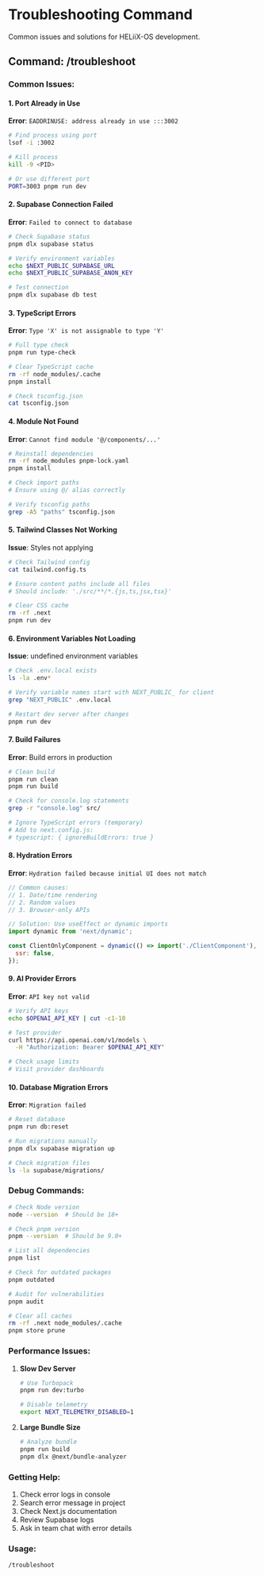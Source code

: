 # Troubleshooting Command

Common issues and solutions for HELiiX-OS development.

## Command: /troubleshoot

### Common Issues:

#### 1. Port Already in Use

**Error**: `EADDRINUSE: address already in use :::3002`

```bash
# Find process using port
lsof -i :3002

# Kill process
kill -9 <PID>

# Or use different port
PORT=3003 pnpm run dev
```

#### 2. Supabase Connection Failed

**Error**: `Failed to connect to database`

```bash
# Check Supabase status
pnpm dlx supabase status

# Verify environment variables
echo $NEXT_PUBLIC_SUPABASE_URL
echo $NEXT_PUBLIC_SUPABASE_ANON_KEY

# Test connection
pnpm dlx supabase db test
```

#### 3. TypeScript Errors

**Error**: `Type 'X' is not assignable to type 'Y'`

```bash
# Full type check
pnpm run type-check

# Clear TypeScript cache
rm -rf node_modules/.cache
pnpm install

# Check tsconfig.json
cat tsconfig.json
```

#### 4. Module Not Found

**Error**: `Cannot find module '@/components/...'`

```bash
# Reinstall dependencies
rm -rf node_modules pnpm-lock.yaml
pnpm install

# Check import paths
# Ensure using @/ alias correctly

# Verify tsconfig paths
grep -A5 "paths" tsconfig.json
```

#### 5. Tailwind Classes Not Working

**Issue**: Styles not applying

```bash
# Check Tailwind config
cat tailwind.config.ts

# Ensure content paths include all files
# Should include: './src/**/*.{js,ts,jsx,tsx}'

# Clear CSS cache
rm -rf .next
pnpm run dev
```

#### 6. Environment Variables Not Loading

**Issue**: undefined environment variables

```bash
# Check .env.local exists
ls -la .env*

# Verify variable names start with NEXT_PUBLIC_ for client
grep "NEXT_PUBLIC" .env.local

# Restart dev server after changes
pnpm run dev
```

#### 7. Build Failures

**Error**: Build errors in production

```bash
# Clean build
pnpm run clean
pnpm run build

# Check for console.log statements
grep -r "console.log" src/

# Ignore TypeScript errors (temporary)
# Add to next.config.js:
# typescript: { ignoreBuildErrors: true }
```

#### 8. Hydration Errors

**Error**: `Hydration failed because initial UI does not match`

```javascript
// Common causes:
// 1. Date/time rendering
// 2. Random values
// 3. Browser-only APIs

// Solution: Use useEffect or dynamic imports
import dynamic from 'next/dynamic';

const ClientOnlyComponent = dynamic(() => import('./ClientComponent'), {
  ssr: false,
});
```

#### 9. AI Provider Errors

**Error**: `API key not valid`

```bash
# Verify API keys
echo $OPENAI_API_KEY | cut -c1-10

# Test provider
curl https://api.openai.com/v1/models \
  -H "Authorization: Bearer $OPENAI_API_KEY"

# Check usage limits
# Visit provider dashboards
```

#### 10. Database Migration Errors

**Error**: `Migration failed`

```bash
# Reset database
pnpm run db:reset

# Run migrations manually
pnpm dlx supabase migration up

# Check migration files
ls -la supabase/migrations/
```

### Debug Commands:

```bash
# Check Node version
node --version  # Should be 18+

# Check pnpm version
pnpm --version  # Should be 9.0+

# List all dependencies
pnpm list

# Check for outdated packages
pnpm outdated

# Audit for vulnerabilities
pnpm audit

# Clear all caches
rm -rf .next node_modules/.cache
pnpm store prune
```

### Performance Issues:

1. **Slow Dev Server**

   ```bash
   # Use Turbopack
   pnpm run dev:turbo

   # Disable telemetry
   export NEXT_TELEMETRY_DISABLED=1
   ```

2. **Large Bundle Size**
   ```bash
   # Analyze bundle
   pnpm run build
   pnpm dlx @next/bundle-analyzer
   ```

### Getting Help:

1. Check error logs in console
2. Search error message in project
3. Check Next.js documentation
4. Review Supabase logs
5. Ask in team chat with error details

### Usage:

```
/troubleshoot
```
